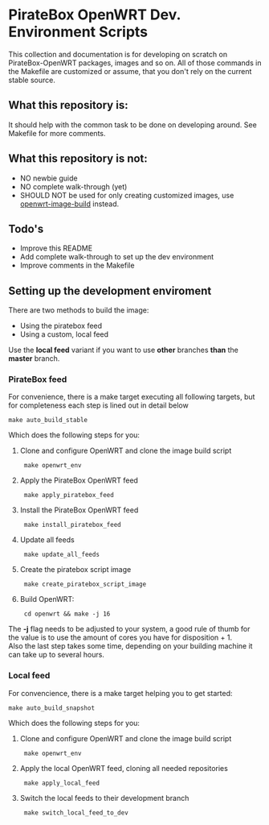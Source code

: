 # PirateBox OpenWRT Dev. Environment Scripts

This collection and documentation is for developing on scratch on PirateBox-OpenWRT packages, images and so on. All of those commands in the Makefile are customized or assume, that you don't rely on the current stable source.

## What this repository is:
It should help with the common task to be done on developing around. See Makefile for more comments.

## What this repository is __not__:
* NO newbie guide
* NO complete walk-through (yet)
* SHOULD NOT be used for only creating customized images, use [openwrt-image-build](http://wiki.openwrt.org/doc/howto/obtain.firmware.generate) instead.

## Todo's
* Improve this README
* Add complete walk-through to set up the dev environment
* Improve comments in the Makefile

## Setting up the development enviroment
There are two methods to build the image:
* Using the piratebox feed
* Using a custom, local feed

Use the __local feed__ variant if you want to use __other__ branches __than__ the __master__ branch.

### PirateBox feed
For convenience, there is a make target executing all following targets, but for completeness each step is lined out in detail below

    make auto_build_stable
    
Which does the following steps for you:
    
1. Clone and configure OpenWRT and clone the image build script
    
        make openwrt_env

2. Apply the PirateBox OpenWRT feed 

        make apply_piratebox_feed

3. Install the PirateBox OpenWRT feed

        make install_piratebox_feed

4. Update all feeds

        make update_all_feeds

5. Create the piratebox script image

        make create_piratebox_script_image

6. Build OpenWRT:

        cd openwrt && make -j 16

The __-j__ flag needs to be adjusted to your system, a good rule of thumb for the value is to use the amount of cores you have for disposition + 1.     
Also the last step takes some time, depending on your building machine it can take up to several hours.

### Local feed
For convencience, there is a make target helping you to get started:
 
    make auto_build_snapshot
    
Which does the following steps for you:

1. Clone and configure OpenWRT and clone the image build script    

        make openwrt_env

2. Apply the local OpenWRT feed, cloning all needed repositories     

        make apply_local_feed

3. Switch the local feeds to their development branch     

        make switch_local_feed_to_dev
